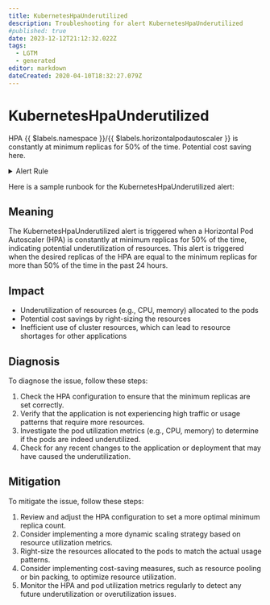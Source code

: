 ```yaml
---
title: KubernetesHpaUnderutilized
description: Troubleshooting for alert KubernetesHpaUnderutilized
#published: true
date: 2023-12-12T21:12:32.022Z
tags: 
  - LGTM
  - generated
editor: markdown
dateCreated: 2020-04-10T18:32:27.079Z
---
```


# KubernetesHpaUnderutilized

HPA {{ $labels.namespace }}/{{ $labels.horizontalpodautoscaler }} is constantly at minimum replicas for 50% of the time. Potential cost saving here.

<details>
  <summary>Alert Rule</summary>

{{% rule "kubernetes/kubestate-exporter.yml" "KubernetesHpaUnderutilized" %}}

{{% comment %}}

```yaml
alert: KubernetesHpaUnderutilized
expr: max(quantile_over_time(0.5, kube_horizontalpodautoscaler_status_desired_replicas[1d]) == kube_horizontalpodautoscaler_spec_min_replicas) by (horizontalpodautoscaler) > 3
for: 0m
labels:
    severity: info
annotations:
    summary: Kubernetes HPA underutilized (instance {{ $labels.instance }})
    description: |-
        HPA {{ $labels.namespace }}/{{ $labels.horizontalpodautoscaler }} is constantly at minimum replicas for 50% of the time. Potential cost saving here.
          VALUE = {{ $value }}
          LABELS = {{ $labels }}
    runbook: https://github.com/srerun/prometheus-alerts/blob/main/content/runbooks/kubestate-exporter/KubernetesHpaUnderutilized.md

```

{{% /comment %}}

</details>


Here is a sample runbook for the KubernetesHpaUnderutilized alert:

## Meaning

The KubernetesHpaUnderutilized alert is triggered when a Horizontal Pod Autoscaler (HPA) is constantly at minimum replicas for 50% of the time, indicating potential underutilization of resources. This alert is triggered when the desired replicas of the HPA are equal to the minimum replicas for more than 50% of the time in the past 24 hours.

## Impact

* Underutilization of resources (e.g., CPU, memory) allocated to the pods
* Potential cost savings by right-sizing the resources
* Inefficient use of cluster resources, which can lead to resource shortages for other applications

## Diagnosis

To diagnose the issue, follow these steps:

1. Check the HPA configuration to ensure that the minimum replicas are set correctly.
2. Verify that the application is not experiencing high traffic or usage patterns that require more resources.
3. Investigate the pod utilization metrics (e.g., CPU, memory) to determine if the pods are indeed underutilized.
4. Check for any recent changes to the application or deployment that may have caused the underutilization.

## Mitigation

To mitigate the issue, follow these steps:

1. Review and adjust the HPA configuration to set a more optimal minimum replica count.
2. Consider implementing a more dynamic scaling strategy based on resource utilization metrics.
3. Right-size the resources allocated to the pods to match the actual usage patterns.
4. Consider implementing cost-saving measures, such as resource pooling or bin packing, to optimize resource utilization.
5. Monitor the HPA and pod utilization metrics regularly to detect any future underutilization or overutilization issues.